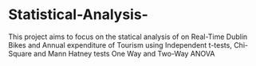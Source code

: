 # Statistical-Analysis-
This project aims to focus on the statical analysis of on Real-Time Dublin Bikes and Annual expenditure of Tourism using Independent t-tests, Chi-Square and Mann Hatney tests One Way and Two-Way ANOVA 

